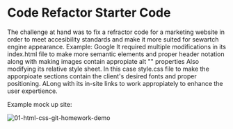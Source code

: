 # Code Refactor Starter Code
The challenge at hand was to fix a refractor code for a marketing website in order to meet accesibility standards and make it more suited for sewartch engine appearance. Example: Google
It required multiple modifications in its index.html file to make more semantic elements and proper header notation along with making images contain appropiate 
alt ""  properties
Also modifying its relative style sheet. In this case style.css file to make the apporpioate sections contain the client's desired fonts and proper positioning. ALong with its in-site links to work appropiately to enhance the user expertience.

Example mock up site: 

![01-html-css-git-homework-demo](https://user-images.githubusercontent.com/96638258/153812837-641312bf-0d25-434b-a723-fed20cc9965e.png)
